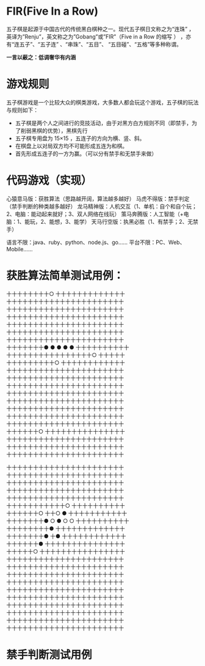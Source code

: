 FIR(Five In a Row)
===

五子棋是起源于中国古代的传统黑白棋种之一。现代五子棋日文称之为“连珠” ，英译为”Renju”，英文称之为”Gobang”或”FIR”（Five in a Row 的缩写 ） ，亦有“连五子”、“五子连” 、“串珠”、“五目”、 “五目碰”、“五格”等多种称谓。

<b>一言以蔽之：低调奢华有内涵</b>

游戏规则
=
五子棋游戏是一个比较大众的棋类游戏，大多数人都会玩这个游戏，五子棋的玩法与规则如下：
*	五子棋是两个人之间进行的竞技活动，由于对黑方白方规则不同（即禁手，为了削弱黑棋的优势），黑棋先行
*	五子棋专用盘为 15×15 ，五连子的方向为横、竖、斜。
*	在棋盘上以对局双方均不可能形成五连为和棋。
*	首先形成五连子的一方为赢。（可以分有禁手和无禁手来做）

代码游戏（实现）
=
心猿意马版：获胜算法（思路越开阔，算法越多越好）
马虎不得版：禁手判定（禁手判断的种类越多越好）
龙马精神版：人机交互（1、单机：自个和自个玩；2、电脑：能动起来就好；3、双人网络在线玩）
策马奔腾版：人工智能（+电脑：1、能玩，2、能想，3、能学）
天马行空版：执黑必胜（1、有禁手；2、无禁手）

语言不限：java、ruby、python、node.js、go……
平台不限：PC、Web、Mobile……


获胜算法简单测试用例：
=
十十十十十十十十○ 十十十十十十十十十十十十十<br/>
十十十十十十十十十十十十十十十十十十十十十十<br/>
十十十十十十十十十十十十十十十十十十十十十十<br/>
十十十十十十十十十十十十十十十十十十十十十十<br/>
十十十十十十十十十十十十十十十十十十十十十十<br/>
十十十十十十十十十十十十十十十十十十十十十十<br/>
十十十十十十十十十十十十十十十十十十十十十十<br/>
十十十十十十十● ● ● ● ● 十十十十十十十十十十<br/>
十十十十十十十十十十十十十十十十○ 十十十十十<br/>
十十十十十十十十十○ 十十十十十十十十十十十十<br/>
十十十十十十十十十十十十十十十十十十十十十十<br/>
十十十十十十十十十十十十十十十十十十十十十十<br/>
十十十十十十十十十十十十十十十十十十十十十十<br/>
十十十十十十十十十十十十十十十十十十十十十十<br/>
十十十十十十十十十十十十十十十十十十十十十十<br/>
十十十十十十十十十十十十十十十十十十十十十十<br/>
十十十十十十十十十十十十十十十十十十十十十十<br/>
十十十十十十十十十十十十十十十十十十十十十十<br/>
十十十十十十○ 十十十十十十十十十十十十十十十<br/>
十十十十十十十十十十十十十十十十十十十十十十<br/>
十十十十十十十十十十十十十十十十十十十十十十<br/>
十十十十十十十十十十十十十十十十十十十十十十<br/>

<p>
十十十十十十十十十十十十十十十十十十十十十十<br/>
十十十十十十十十十十十十十十十十十十十十十十<br/>
十十十十十十十十十十十十十十十十十十十十十十<br/>
十十十十十十十十十十十十十十十十十十十十十十<br/>
十十十十十十十十十十十十十十十十十十十十十十<br/>
十十十十十十十十十十十○ 十十十十十十十十十十<br/>
十十十十十十○ 十十○ ● 十十十十十十十十十十十<br/>
十十十十十十十● ○ ● ○ ○ 十十十十十十十十十十<br/>
十十十十十十十十● 十十十十十十十十十十十十十<br/>
十十十十十十十● 十● 十十十十十十十十十十十十<br/>
十十十十十十● 十十十十十十十十十十十十十十十<br/>
十十十十十○ 十十十十十十十十十十十十十十十十<br/>
十十十十十十十十十十十十十十十十十十十十十十<br/>
十十十十十十十十十十十十十十十十十十十十十十<br/>
十十十十十十十十十十十十十十十十十十十十十十<br/>
十十十十十十十十十十十十十十十十十十十十十十<br/>
十十十十十十十十十十十十十十十十十十十十十十<br/>
十十十十十十十十十十十十十十十十十十十十十十<br/>
十十十十十十十十十十十十十十十十十十十十十十<br/>
十十十十十十十十十十十十十十十十十十十十十十<br/>
十十十十十十十十十十十十十十十十十十十十十十<br/>
十十十十十十十十十十十十十十十十十十十十十十<br/>
</p>

禁手判断测试用例
==
